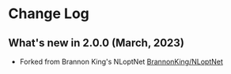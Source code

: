 # Change Log

## What's new in 2.0.0 (March, 2023)

- Forked from Brannon King's NLoptNet [BrannonKing/NLoptNet](https://github.com/BrannonKing/NLoptNet)